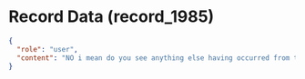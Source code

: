 # Record Data (record_1985)

```json
{
  "role": "user",
  "content": "NO i mean do you see anything else having occurred from this report at all apart from what we discussed - anything not obvious"
}
```
